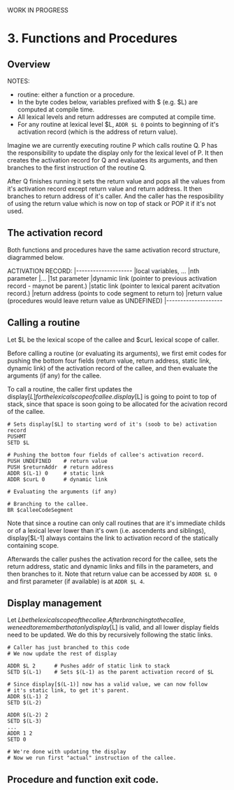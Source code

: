 WORK IN PROGRESS

# 3. Functions and Procedures

## Overview
NOTES:
- routine: either a function or a procedure.
- In the byte codes below, variables prefixed with $ (e.g. $L) are computed at compile time.
- All lexical levels and return addresses are computed at compile time.
- For any routine at lexical level $L, `ADDR $L 0` points to beginning of it's activation record (which is the address of return value).

Imagine we are currently executing routine P which calls routine Q. P has the responsibility to update the display only for the lexical level of P. It then creates the activation record for Q and evaluates its arguments, and then branches to the first instruction of the routine Q.

After Q finishes running it sets the return value and pops all the values from it's activation record except return value and return address. It then branches to return address of it's caller. And the caller has the resposibility of using the return value which is now on top of stack or POP it if it's not used.

## The activation record
Both functions and procedures have the same activation record structure, diagrammed below.

ACTIVATION RECORD:
|--------------------
|local variables, ...
|nth parameter
|...
|1st parameter
|dynamic link (pointer to previous activation record - maynot be parent.)
|static link (pointer to lexical parent acitvation record.)
|return address (points to code segment to return to)
|return value (procedures would leave return value as UNDEFINED)
|--------------------

## Calling a routine
Let $L be the lexical scope of the callee and $curL lexical scope of caller.

Before calling a routine (or evaluating its arguments), we first emit codes for pushing the bottom four fields (return value, return address, static link, dynamic link) of the activation record of the callee, and then evaluate the arguments (if any) for the callee.

To call a routine, the caller first updates the display[$L] for the lexical scope of callee. display[$L] is going to point to top of stack, since that space is soon going to be allocated for the acivation record of the callee.

```
# Sets display[$L] to starting word of it's (soob to be) activation record
PUSHMT
SETD $L

# Pushing the bottom four fields of callee's activation record.
PUSH UNDEFINED    # return value
PUSH $returnAddr  # return address
ADDR $(L-1) 0     # static link
ADDR $curL 0      # dynamic link

# Evaluating the arguments (if any)

# Branching to the callee.
BR $calleeCodeSegment
```

Note that since a routine can only call routines that are it's immediate childs or of a lexical lever lower than it's own (i.e. ascendents and siblings), display[$L-1] always contains the link to activation record of the statically containing scope.

Afterwards the caller pushes the activation record for the callee, sets the return address, static and dynamic links and fills in the parameters, and then branches to it. Note that return value can be accessed by `ADDR $L 0` and first parameter (if available) is at `ADDR $L 4`.

## Display management
Let $L be the lexical scope of the callee.
After branching to the callee, we need to remember that only display[$L] is valid, and all lower display fields need to be updated. We do this by recursively following the static links.

```
# Caller has just branched to this code
# We now update the rest of display

ADDR $L 2      # Pushes addr of static link to stack
SETD $(L-1)    # Sets $(L-1) as the parent activation record of $L

# Since display[$(L-1)] now has a valid value, we can now follow
# it's static link, to get it's parent.
ADDR $(L-1) 2  
SETD $(L-2)

ADDR $(L-2) 2
SETD $(L-3)
...
ADDR 1 2
SETD 0

# We're done with updating the display
# Now we run first "actual" instruction of the callee.
```

## Procedure and function exit code.




